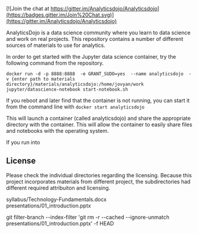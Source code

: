 

[![Join the chat at https://gitter.im/Analyticsdojo/Analyticsdojo](https://badges.gitter.im/Join%20Chat.svg)](https://gitter.im/Analyticsdojo/Analyticsdojo)

AnalyticsDojo is a data science community where you learn to data science and work on real projects. This repository contains a number of different sources of materials to use for analytics.

In order to get started with the Jupyter data science container, try the following command from the repository.  

```
docker run -d -p 8888:8888  -e GRANT_SUDO=yes  --name analyticsdojo  -v {enter path to materials directory}/materials/analyticsdojo:/home/jovyan/work jupyter/datascience-notebook start-notebook.sh
```
If you reboot and later find that the container is not running, you can start it from the command line with 
```docker start analyticsdojo```


This will launch a container (called analyticsdojo) and share the appropriate directory with the container.  This will allow the container to easily share files and notebooks with the operating system.

If you run into 


License
-------
Please check the individual directories regarding the licensing.  Because this project incorporates materials from different project, the subdirectories had different required attribuiton and licensing. 



syllabus/Technology-Fundamentals.docx
presentations/01_introduction.pptx

git filter-branch --index-filter 'git rm -r --cached --ignore-unmatch presentations/01_introduction.pptx' -f HEAD

